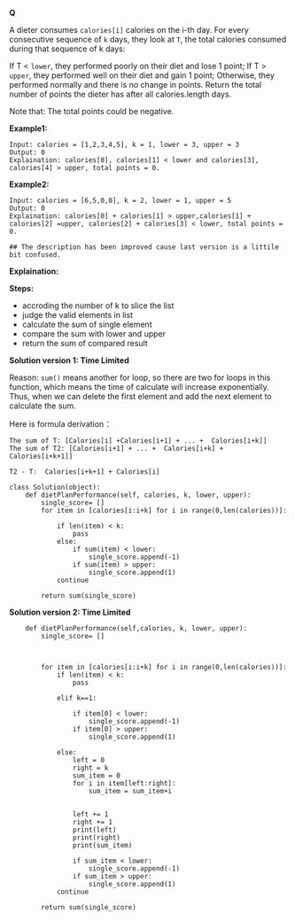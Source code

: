 **Q**

A dieter consumes ```calories[i]``` calories on the i-th day.  For every consecutive sequence of ```k``` days, they look at ```T```, the total calories consumed during that sequence of k days:

If T < ```lower```, they performed poorly on their diet and lose 1 point; 
If T > ```upper```, they performed well on their diet and gain 1 point;
Otherwise, they performed normally and there is no change in points.
Return the total number of points the dieter has after all calories.length days.

Note that: The total points could be negative.

**Example1:**
```
Input: calories = [1,2,3,4,5], k = 1, lower = 3, upper = 3
Output: 0
Explaination: calories[0], calories[1] < lower and calories[3], calories[4] > upper, total points = 0.
```


**Example2:**
```
Input: calories = [6,5,0,0], k = 2, lower = 1, upper = 5
Output: 0
Explaination: calories[0] + calories[1] > upper,calories[1] + calories[2] =upper, calories[2] + calories[3] < lower, total points = 0.

## The description has been improved cause last version is a littile bit confused.
```

**Explaination:** 



**Steps:**

- accroding the number of k to slice the list
- judge the valid elements in list 
- calculate the sum of single element 
- compare the sum with lower and upper
- return the sum of compared result


**Solution version 1: Time Limited**

Reason: ```sum()``` means another for loop, so there are two for loops in this function, which means the time of calculate will increase exponentially. Thus, when we can delete the first element and add the next element to calculate the sum.

Here is formula derivation：

```
The sum of T: [Calories[i] +Calories[i+1] + ... +  Calories[i+k]]
The sum of T2: [Calories[i+1] + ... +  Calories[i+k] + Calories[i+k+1]]

T2 - T:  Calories[i+k+1] + Calories[i]
```

```
class Solution(object):
    def dietPlanPerformance(self, calories, k, lower, upper):   
        single_score= []
        for item in [calories[i:i+k] for i in range(0,len(calories))]:

            if len(item) < k:
                pass
            else:
                if sum(item) < lower:
                    single_score.append(-1)
                if sum(item) > upper:
                    single_score.append(1)
            continue
        
        return sum(single_score)
```



**Solution version 2: Time Limited**
```
    def dietPlanPerformance(self,calories, k, lower, upper):   
        single_score= []



        for item in [calories[i:i+k] for i in range(0,len(calories))]:
            if len(item) < k:
                pass

            elif k==1:

                if item[0] < lower:
                    single_score.append(-1)
                if item[0] > upper:
                    single_score.append(1)

            else:
                left = 0
                right = k
                sum_item = 0
                for i in item[left:right]:
                    sum_item = sum_item+i 


                left += 1
                right += 1
                print(left)
                print(right)
                print(sum_item)

                if sum_item < lower:
                    single_score.append(-1)
                if sum_item > upper:
                    single_score.append(1)
            continue

        return sum(single_score)
```
